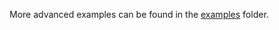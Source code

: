 More advanced examples can be found in the [examples](https://github.com/iotaledger/iota.rs/tree/develop/bindings/nodejs/examples) folder.